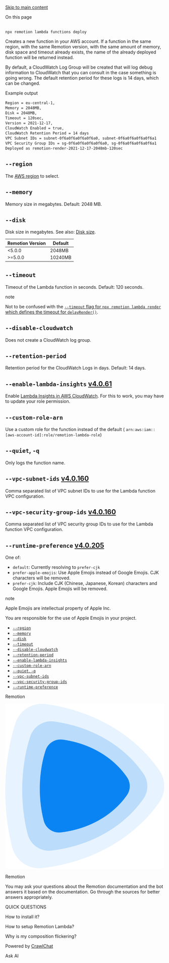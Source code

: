 [Skip to main content](https://www.remotion.dev/docs/lambda/cli/functions/deploy#__docusaurus_skipToContent_fallback)

On this page

```

npx remotion lambda functions deploy
```

Creates a new function in your AWS account. If a function in the same region, with the same Remotion version, with the same amount of memory, disk space and timeout already exists, the name of the already deployed function will be returned instead.

By default, a CloudWatch Log Group will be created that will log debug information to CloudWatch that you can consult in the case something is going wrong. The default retention period for these logs is 14 days, which can be changed.

Example output

```
Region = eu-central-1,
Memory = 2048MB,
Disk = 2048MB,
Timeout = 120sec,
Version = 2021-12-17,
CloudWatch Enabled = true,
CloudWatch Retention Period = 14 days
VPC Subnet IDs = subnet-0f6a0f6a0f6a0f6a0, subnet-0f6a0f6a0f6a0f6a1
VPC Security Group IDs = sg-0f6a0f6a0f6a0f6a0, sg-0f6a0f6a0f6a0f6a1
Deployed as remotion-render-2021-12-17-2048mb-120sec

```

## `--region` [​](https://www.remotion.dev/docs/lambda/cli/functions/deploy\#--region "Direct link to --region")

The [AWS region](https://www.remotion.dev/docs/lambda/region-selection) to select.

## `--memory` [​](https://www.remotion.dev/docs/lambda/cli/functions/deploy\#--memory "Direct link to --memory")

Memory size in megabytes. Default: 2048 MB.

## `--disk` [​](https://www.remotion.dev/docs/lambda/cli/functions/deploy\#--disk "Direct link to --disk")

Disk size in megabytes. See also: [Disk size](https://www.remotion.dev/docs/lambda/disk-size).

| Remotion Version | Default |
| --- | --- |
| <5.0.0 | 2048MB |
| >=5.0.0 | 10240MB |

## `--timeout` [​](https://www.remotion.dev/docs/lambda/cli/functions/deploy\#--timeout "Direct link to --timeout")

Timeout of the Lambda function in seconds. Default: 120 seconds.

note

Not to be confused with the [`--timeout` flag for `npx remotion lambda render` which defines the timeout for `delayRender()`](https://www.remotion.dev/docs/cli/render#--timeout).

## `--disable-cloudwatch` [​](https://www.remotion.dev/docs/lambda/cli/functions/deploy\#--disable-cloudwatch "Direct link to --disable-cloudwatch")

Does not create a CloudWatch log group.

## `--retention-period` [​](https://www.remotion.dev/docs/lambda/cli/functions/deploy\#--retention-period "Direct link to --retention-period")

Retention period for the CloudWatch Logs in days. Default: 14 days.

## `--enable-lambda-insights` [v4.0.61](https://github.com/remotion-dev/remotion/releases/v4.0.61) [​](https://www.remotion.dev/docs/lambda/cli/functions/deploy\#--enable-lambda-insights "Direct link to --enable-lambda-insights")

Enable [Lambda Insights in AWS CloudWatch](https://remotion.dev/docs/lambda/insights). For this to work, you may have to update your role permission.

## `--custom-role-arn` [​](https://www.remotion.dev/docs/lambda/cli/functions/deploy\#--custom-role-arn "Direct link to --custom-role-arn")

Use a custom role for the function instead of the default ( `arn:aws:iam::[aws-account-id]:role/remotion-lambda-role`)

## `--quiet`, `-q` [​](https://www.remotion.dev/docs/lambda/cli/functions/deploy\#--quiet--q "Direct link to --quiet--q")

Only logs the function name.

## `--vpc-subnet-ids` [v4.0.160](https://github.com/remotion-dev/remotion/releases/v4.0.160) [​](https://www.remotion.dev/docs/lambda/cli/functions/deploy\#--vpc-subnet-ids "Direct link to --vpc-subnet-ids")

Comma separated list of VPC subnet IDs to use for the Lambda function VPC configuration.

## `--vpc-security-group-ids` [v4.0.160](https://github.com/remotion-dev/remotion/releases/v4.0.160) [​](https://www.remotion.dev/docs/lambda/cli/functions/deploy\#--vpc-security-group-ids "Direct link to --vpc-security-group-ids")

Comma separated list of VPC security group IDs to use for the Lambda function VPC configuration.

## `--runtime-preference` [v4.0.205](https://github.com/remotion-dev/remotion/releases/v4.0.205) [​](https://www.remotion.dev/docs/lambda/cli/functions/deploy\#--runtime-preference "Direct link to --runtime-preference")

One of:

- `default`: Currently resolving to `prefer-cjk`
- `prefer-apple-emojis`: Use Apple Emojis instead of Google Emojis. CJK characters will be removed.
- `prefer-cjk`: Include CJK (Chinese, Japanese, Korean) characters and Google Emojis. Apple Emojis will be removed.

note

Apple Emojis are intellectual property of Apple Inc.

You are responsible for the use of Apple Emojis in your project.

- [`--region`](https://www.remotion.dev/docs/lambda/cli/functions/deploy#--region)
- [`--memory`](https://www.remotion.dev/docs/lambda/cli/functions/deploy#--memory)
- [`--disk`](https://www.remotion.dev/docs/lambda/cli/functions/deploy#--disk)
- [`--timeout`](https://www.remotion.dev/docs/lambda/cli/functions/deploy#--timeout)
- [`--disable-cloudwatch`](https://www.remotion.dev/docs/lambda/cli/functions/deploy#--disable-cloudwatch)
- [`--retention-period`](https://www.remotion.dev/docs/lambda/cli/functions/deploy#--retention-period)
- [`--enable-lambda-insights`](https://www.remotion.dev/docs/lambda/cli/functions/deploy#--enable-lambda-insights)
- [`--custom-role-arn`](https://www.remotion.dev/docs/lambda/cli/functions/deploy#--custom-role-arn)
- [`--quiet`, `-q`](https://www.remotion.dev/docs/lambda/cli/functions/deploy#--quiet--q)
- [`--vpc-subnet-ids`](https://www.remotion.dev/docs/lambda/cli/functions/deploy#--vpc-subnet-ids)
- [`--vpc-security-group-ids`](https://www.remotion.dev/docs/lambda/cli/functions/deploy#--vpc-security-group-ids)
- [`--runtime-preference`](https://www.remotion.dev/docs/lambda/cli/functions/deploy#--runtime-preference)

Remotion

![Logo](https://raw.githubusercontent.com/remotion-dev/brand/refs/heads/main/logo.svg)

Remotion

You may ask your questions about the Remotion documentation and the bot answers it based on the documentation. Go through the sources for better answers appropriately.

QUICK QUESTIONS

How to install it?

How to setup Remotion Lambda?

Why is my composition flickering?

Powered by [CrawlChat](https://crawlchat.app/?ref=powered-by-remotion)

Ask AI